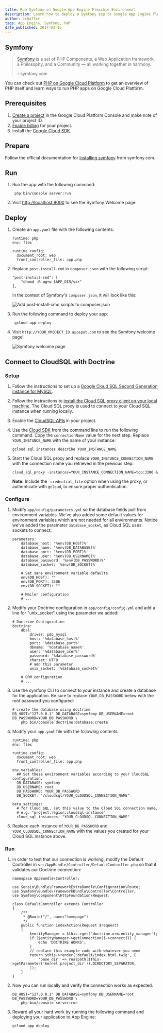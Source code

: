 ```yaml
---
title: Run Symfony on Google App Engine Flexible Environment
description: Learn how to deploy a Symfony app to Google App Engine flexible environment.
author: bshaffer
tags: App Engine, Symfony, PHP
date_published: 2017-03-15
---
```

## Symfony

> [Symfony][symfony] is a set of PHP Components, a Web Application framework, a
> Philosophy, and a Community — all working together in harmony.
>
> – symfony.com

You can check out [PHP on Google Cloud Platform][php-gcp] to get an
overview of PHP itself and learn ways to run PHP apps on Google Cloud
Platform.

## Prerequisites

1. [Create a project][create-project] in the Google Cloud Platform Console
   and make note of your project ID.
1. [Enable billing][enable-billing] for your project.
1. Install the [Google Cloud SDK](https://cloud.google.com/sdk/).

## Prepare

Follow the official documentation for [installing symfony][symfony-install] from
symfony.com.

## Run

1. Run the app with the following command:

        php bin/console server:run

1. Visit [http://localhost:8000](http://localhost:8000) to see the Symfony
Welcome page.

## Deploy

1.  Create an `app.yaml` file with the following contents:

        runtime: php
        env: flex

        runtime_config:
          document_root: web
          front_controller_file: app.php

1.  Replace `post-install-cmd` in `composer.json` with the following script:

        "post-install-cmd": [
            "chmod -R ug+w $APP_DIR/var"
        ],

    In the context of Symfony's `composer.json`, it will look like this:

    ![Add post-install-cmd scripts to composer.json][composer-json]

1. Run the following command to deploy your app:

        gcloud app deploy

1. Visit `http://YOUR_PROJECT_ID.appspot.com` to see the Symfony welcome page!

    ![Symfony welcome page][symfony-welcome]

## Connect to CloudSQL with Doctrine

### Setup

1. Follow the instructions to set up a
   [Google Cloud SQL Second Generation instance for MySQL][cloudsql-create].

1. Follow the instructions to
   [install the Cloud SQL proxy client on your local machine][cloudsql-install].
   The Cloud SQL proxy is used to connect to your Cloud SQL instance when
   running locally.

1.  Enable the [CloudSQL APIs][cloudsql-apis] in your project.

1.  Use the [Cloud SDK][cloud_sdk] from the command line to run the following
    command. Copy the `connectionName` value for the next step. Replace
    `YOUR_INSTANCE_NAME` with the name of your instance:

        gcloud sql instances describe YOUR_INSTANCE_NAME

1.  Start the Cloud SQL proxy and replace `YOUR_INSTANCE_CONNECTION_NAME` with
    the connection name you retrieved in the previous step:

        cloud_sql_proxy -instances=YOUR_INSTANCE_CONNECTION_NAME=tcp:3306 &

    **Note:** Include the `-credential_file` option when using the proxy, or
    authenticate with `gcloud`, to ensure proper authentication.

### Configure

1.  Modify `app/config/parameters.yml` so the database fields pull from
    environment variables. We've also added some default values for environment
    variables which are not needed for all environments. Notice we've added the
    parameter `database_socket`, as Cloud SQL uses sockets to connect:

        parameters:
            database_host: '%env(DB_HOST)%'
            database_name: '%env(DB_DATABASE)%'
            database_port: '%env(DB_PORT)%'
            database_user: '%env(DB_USERNAME)%'
            database_password: '%env(DB_PASSWORD)%'
            database_socket: '%env(DB_SOCKET)%'

            # Set sane environment variable defaults.
            env(DB_HOST): ""
            env(DB_PORT): 3306
            env(DB_SOCKET): ""

            # Mailer configuration
            # ...

1.  Modify your Doctrine configuration in `app/config/config.yml` and add a line
    for "unix_socket" using the parameter we added:

        # Doctrine Configuration
        doctrine:
            dbal:
                driver: pdo_mysql
                host: '%database_host%'
                port: '%database_port%'
                dbname: '%database_name%'
                user: '%database_user%'
                password: '%database_password%'
                charset: UTF8
                # add this parameter
                unix_socket: '%database_socket%'

            # ORM configuration
            # ...

1.  Use the symfony CLI to connect to your instance and create a database for
    the application. Be sure to replace `YOUR_DB_PASSWORD` below with the root
    password you configured:

        # create the database using doctrine
        DB_HOST="127.0.0.1" DB_DATABASE=symfony DB_USERNAME=root DB_PASSWORD=YOUR_DB_PASSWORD \
            php bin/console doctrine:database:create

1.  Modify your `app.yaml` file with the following contents:

        runtime: php
        env: flex

        runtime_config:
          document_root: web
          front_controller_file: app.php

        env_variables:
          ## Set these environment variables according to your CloudSQL configuration.
          DB_DATABASE: symfony
          DB_USERNAME: root
          DB_PASSWORD: YOUR_DB_PASSWORD
          DB_SOCKET: "/cloudsql/YOUR_CLOUDSQL_CONNECTION_NAME"

        beta_settings:
          # for Cloud SQL, set this value to the Cloud SQL connection name,
          # e.g. "project:region:cloudsql-instance"
          cloud_sql_instances: "YOUR_CLOUDSQL_CONNECTION_NAME"

1.  Replace each instance of `YOUR_DB_PASSWORD` and
    `YOUR_CLOUDSQL_CONNECTION_NAME` with the values you created for your Cloud
    SQL instance above.

### Run

1.  In order to test that our connection is working, modify the Default
    Controller in `src/AppBundle/Controller/DefaultController.php` so that it
    validates our Doctrine connection:

        namespace AppBundle\Controller;

        use Sensio\Bundle\FrameworkExtraBundle\Configuration\Route;
        use Symfony\Bundle\FrameworkBundle\Controller\Controller;
        use Symfony\Component\HttpFoundation\Request;

        class DefaultController extends Controller
        {
            /**
             * @Route("/", name="homepage")
             */
            public function indexAction(Request $request)
            {
                $entityManager = $this->get('doctrine.orm.entity_manager');
                if ($entityManager->getConnection()->connect()) {
                    echo 'DOCTRINE WORKS';
                }
                // replace this example code with whatever you need
                return $this->render('default/index.html.twig', [
                    'base_dir' => realpath($this->getParameter('kernel.project_dir')).DIRECTORY_SEPARATOR,
                ]);
            }
        }

1.  Now you can run locally and verify the connection works as expected.

        DB_HOST="127.0.0.1" DB_DATABASE=symfony DB_USERNAME=root DB_PASSWORD=YOUR_DB_PASSWORD \
            php bin/console server:run

1.  Reward all your hard work by running the following command and deploying
    your application to App Engine:

        gcloud app deploy

[php-gcp]: https://cloud.google.com/php
[laravel]: http://laravel.com
[laravel-install]: https://laravel.com/docs/5.4/installation
[laravel-welcome]: https://storage.googleapis.com/gcp-community/tutorials/run-laravel-on-appengine-flexible/welcome-page.png
[cloud_sdk]: https://cloud.google.com/sdk/
[composer-json]: https://storage.googleapis.com/gcp-community/tutorials/run-laravel-on-appengine-flexible/composer-json.png
[cloudsql-create]: https://cloud.google.com/sql/docs/mysql/create-instance
[cloudsql-install]: https://cloud.google.com/sql/docs/mysql/connect-external-app#install
[cloudsql-apis]:https://pantheon.corp.google.com/apis/library/sqladmin.googleapis.com/?pro

[create-project]: https://cloud.google.com/resource-manager/docs/creating-managing-projects
[enable-billing]: https://support.google.com/cloud/answer/6293499?hl=en
[php-gcp]: https://cloud.google.com/php
[symfony]: http://symfony.com
[symfony-install]: http://symfony.com/doc/current/setup.html
[symfony-welcome]: https://symfony.com/doc/current/_images/welcome.png
[composer-json]: https://storage.googleapis.com/gcp-community/tutorials/run-symfony-on-appengine-flexible/composer-json.png
